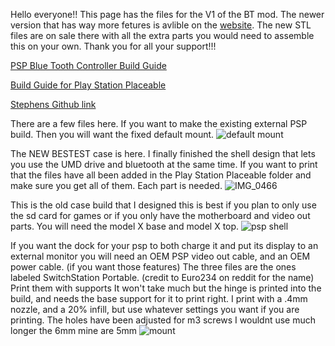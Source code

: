 Hello everyone!! This page has the files for the V1 of the BT mod. The newer version that has way more fetures is avlible on the [website](https://www.retromodworks.com/product-page/psp-bt-mod-kit). The new STL files are on sale there with all the extra parts you would need to assemble this on your own. Thank you for all your support!!! 


[PSP Blue Tooth Controller Build Guide](https://www.youtube.com/watch?v=i-hV2Kf_kdc&t=172s)

[Build Guide for Play Station Placeable](https://youtu.be/1SqOVhhqsD0)

[Stephens Github link](https://github.com/ste2425/PSP-Bluetooth)

There are a few files here. If you want to make the existing external PSP build. Then you will want the fixed default mount. ![default mount](https://github.com/Shtonksareup/PSP-bluetooth-STL/assets/170907656/5e019699-45c1-47d2-a63c-89357aa5c94c)

The NEW BESTEST case is here. I finally finished the shell design that lets you use the UMD drive and bluetooth at the same time. If you want to print that the files have all been added in the Play Station Placeable folder and make sure you get all of them. Each part is needed.
![IMG_0466](https://github.com/user-attachments/assets/d42a6ca8-e764-4653-9733-6061eb183ebf)

This is the old case build that I designed this is best if you plan to only use the sd card for games or if you only have the motherboard and video out parts. You will need the model X base and model X top. ![psp shell](https://github.com/Shtonksareup/PSP-bluetooth-STL/assets/170907656/e811c84e-9ad5-45bf-a1be-46cd5722404b)

If you want the dock for your psp to both charge it and put its display to an external monitor you will need an OEM PSP video out cable, and an OEM power cable. (if you want those features) 
The three files are the ones labeled SwitchStation Portable. (credit to Euro234 on reddit for the name) 
Print them with supports It won't take much but the hinge is printed into the build, and needs the base support for it to print right. I print with a .4mm nozzle, and a 20% infill, but use whatever settings you want if you are printing. 
The holes have been adjusted for m3 screws I wouldnt use much longer the 6mm mine are 5mm
![mount ](https://github.com/Shtonksareup/PSP-bluetooth-STL/assets/170907656/83b5c095-1181-421f-a340-11b18d11ca62)
